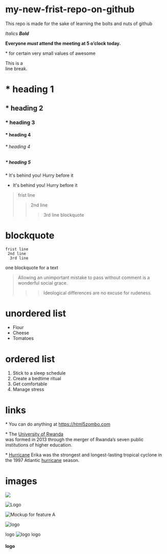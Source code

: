 # my-new-frist-repo-on-github
This repo is made for the sake of learning the bolts and nuts of github

*Italics*
***Bold***

**Everyone *must* attend the meeting at 5 o’clock today.**

\* for certain very small values of awesome

This is a\
line break.

#  * heading  1
## *  heading 2
### * heading 3
#### * heading 4
###### * heading 4
##### * heading 5

\* It's behind you! Hurry before it

   * It's behind you! Hurry before it
   
  
   >frist line
   >>2nd line 
   >>>3rd line 
   >>blockquote
   
   #   blockquote
    frist line
     2nd line 
      3rd line 
    
   
   
  one blockquote for a text 
   
> Allowing an unimportant mistake to pass without comment is a wonderful social grace.
>>
>>> Ideological differences are no excuse for rudeness.

# unordered list

* Flour
* Cheese
* Tomatoes

# **ordered list**

1. Stick to a sleep schedule
2. Create a bedtime ritual
3. Get comfortable
4. Manage stress

# links 
\* You can do anything at <https://html5zombo.com>

                            
\* The [University of Rwanda](http://www.ur.ac.rw)  
was formed in 2013 through the merger of Rwanda’s seven public institutions of higher education.


\* [Hurricane][1] Erika was the strongest and longest-lasting tropical cyclone in the 1997 Atlantic [hurricane][1] season.

[1]:https://goo.gl/YEEHP0

# images 

![](https://www.carredesign.co/wp-content/uploads/2019/11/2021-Mercedes-Benz-GLC-300-Interior.jpg)


![Logo][1]

[1]: http://beagleboard.org/black-wireless "Creative Commons licensed"

![Mockup for feature A]( https://images.onlinelabels.com/Handlers/FileHandler.ashx?ClipArtID=107891&File=images%2fclip-art%2fmolumen%2fmolumen_multicolor_power_buttons_5.png "Optional title attribute")


![logo](https://images.onlinelabels.com/Handlers/FileHandler.ashx?ClipArtID=107891&File=images%2fclip-art%2fmolumen%2fmolumen_multicolor_power_buttons_5.png)

logo ![logo](https://icons.iconarchive.com/icons/hopstarter/soft-scraps/24/Button-Turn-Off-icon.png " hhloogo")  logo 
#### logo 
